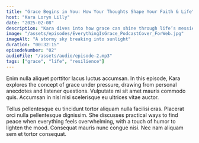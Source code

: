```yaml
---
title: "Grace Begins in You: How Your Thoughts Shape Your Faith & Life"
host: "Kara Loryn Lilly"
date: "2025-02-08"
description: "Kara dives into how grace can shine through life’s messiest moments, offering insights and stories to inspire calm amidst the storm."
image: "/assets/episodes/EverythingIsGrace_PodcastCover_ForWeb.jpg"
imageAlt: "A stormy sky breaking into sunlight"
duration: "00:32:15"
episodeNumber: "02"
audioFile: "/assets/audio/episode-2.mp3"
tags: ["grace", "life", "resilience"]
---
```


Enim nulla aliquet porttitor lacus luctus accumsan. In this episode, Kara explores the concept of grace under pressure, drawing from personal anecdotes and listener questions. Vulputate mi sit amet mauris commodo quis. Accumsan in nisl nisi scelerisque eu ultrices vitae auctor.

Tellus pellentesque eu tincidunt tortor aliquam nulla facilisi cras. Placerat orci nulla pellentesque dignissim. She discusses practical ways to find peace when everything feels overwhelming, with a touch of humor to lighten the mood. Consequat mauris nunc congue nisi. Nec nam aliquam sem et tortor consequat.
